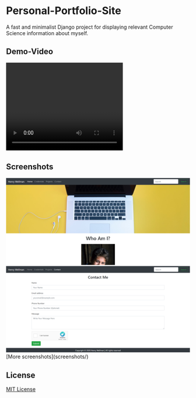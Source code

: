 # Personal-Portfolio-Site
A fast and minimalist Django project for displaying relevant Computer Science information about myself.

## Demo-Video
<video width="320" height="240" controls>
      <source src="/build/videos/arcnet.io(7-sec).mp4" type=video/mp4>
    </video>

## Screenshots
<img src="screenshots/homeTop.PNG" alt-text="Screenshot">
<img src="screenshots/contact.PNG" alt-text="Screenshot">
[More screenshots](screenshots/)

## License

[MIT License](LICENSE)

